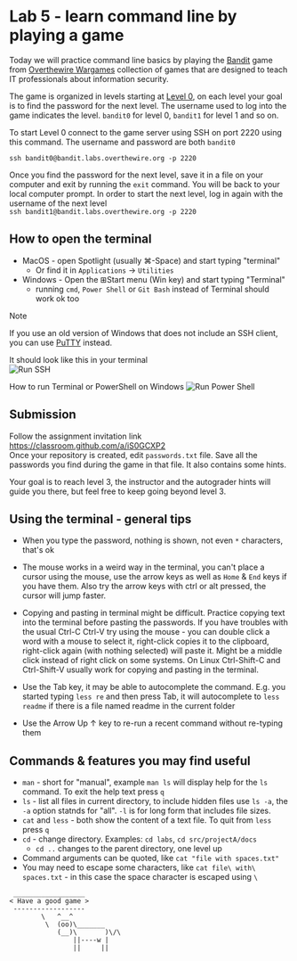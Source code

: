 # Lab 5 - learn command line by playing a game

Today we will practice command line basics by playing the 
[Bandit](https://overthewire.org/wargames/bandit/)
game from 
[Overthewire Wargames](https://overthewire.org/wargames/)
collection of games that are designed to teach IT professionals about information security.

The game is organized in levels starting at 
[Level 0](https://overthewire.org/wargames/bandit/bandit0.html),
on each level your goal is to find the password for the next level. The username used to log into the game indicates the level. `bandit0` for level 0, `bandit1` for level 1 and so on.

To start Level 0 connect to the game server using SSH on port 2220 using this command. The username and password are both `bandit0`
```
ssh bandit0@bandit.labs.overthewire.org -p 2220
```

Once you find the password for the next level, save it in a file on your computer and exit by running the `exit` command. You will be back to your local computer prompt. In order to start the next level, log in again with the username of the next level  
`ssh bandit1@bandit.labs.overthewire.org -p 2220`

## How to open the terminal
- MacOS - open Spotlight (usually ⌘-Space) and start typing "terminal"
  - Or find it in `Applications` -> `Utilities`
- Windows - Open the ⊞Start menu (Win key) and start typing "Terminal"
  - running `cmd`, `Power Shell` or `Git Bash` instead of Terminal should work ok too
 
> [!NOTE]  
> If you use an old version of Windows that does not include an SSH client, you can use [PuTTY](https://www.chiark.greenend.org.uk/~sgtatham/putty/latest.html) instead.

It should look like this in your terminal  
![Run SSH](img/power_shell_ssh.png)

How to run Terminal or PowerShell on Windows
![Run Power Shell](img/start_power_shell.png)




## Submission
Follow the assignment invitation link  
https://classroom.github.com/a/iS0GCXP2  
Once your repository is created, edit `passwords.txt` file. Save all the passwords you find during the game in that file. It also contains some hints.

Your goal is to reach level 3, the instructor and the autograder hints will guide you there, but feel free to keep going beyond level 3.

## Using the terminal - general tips

- When you type the password, nothing is shown, not even `*` characters, that's ok

- The mouse works in a weird way in the terminal, you can't place a cursor using the mouse, use the arrow keys as well as `Home` & `End` keys if you have them. Also try the arrow keys with ctrl or alt pressed, the cursor will jump faster.

- Copying and pasting in terminal might be difficult. Practice copying text into the terminal before pasting the passwords. If you have troubles with the usual Ctrl-C Ctrl-V try using the mouse - you can double click a word with a mouse to select it, right-click copies it to the clipboard, right-click again (with nothing selected) will paste it. Might be a middle click instead of right click on some systems. On Linux Ctrl-Shift-C and Ctrl-Shift-V usually work for copying and pasting in the terminal.

- Use the Tab key, it may be able to autocomplete the command. E.g. you started typing `less re` and then press Tab, it will autocomplete to `less readme` if there is a file named readme in the current folder

- Use the Arrow Up ↑ key to re-run a recent command without re-typing them

## Commands & features you may find useful
- `man` - short for "manual", example `man ls` will display help for the `ls` command. To exit the help text press `q`
- `ls` - list all files in current directory, to include hidden files use `ls -a`, the `-a` option statnds for "all". `-l` is for long form that includes file sizes.
- `cat` and `less` - both show the content of a text file. To quit from `less` press `q`
- `cd` - change directory. Examples: `cd labs`, `cd src/projectA/docs`
  - `cd ..` changes to the parent directory, one level up
- Command arguments can be quoted, like `cat "file with spaces.txt"`
- You may need to escape some characters, like `cat file\ with\ spaces.txt` - in this case the space character is escaped using `\`

```
 __________________
< Have a good game >
 ------------------
        \   ^__^
         \  (oo)\_______
            (__)\       )\/\
                ||----w |
                ||     ||
```





